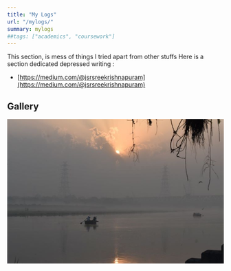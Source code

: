 ```yaml
---
title: "My Logs"
url: "/mylogs/"
summary: mylogs
##tags: ["academics", "coursework"]
---
```


This section, is mess of things I tried apart from other stuffs Here is a section dedicated depressed writing :
- [https://medium.com/@jsrsreekrishnapuram](https://medium.com/@jsrsreekrishnapuram)
## Gallery
![gm](/static/gallery/suprabhath.jpg)


